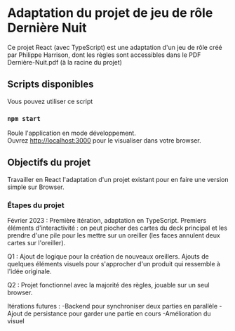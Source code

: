 # Adaptation du projet de jeu de rôle Dernière Nuit

Ce projet React (avec TypeScript) est une adaptation d'un jeu de rôle créé par Philippe Harrison, dont les règles sont accessibles dans le PDF Dernière-Nuit.pdf (à la racine du projet)

## Scripts disponibles

Vous pouvez utiliser ce script

### `npm start`

Roule l'application en mode développement.\
Ouvrez [http://localhost:3000](http://localhost:3000) pour le visualiser dans votre browser.

## Objectifs du projet

Travailler en React l'adaptation d'un projet existant pour en faire une version simple sur Browser.

### Étapes du projet

Février 2023 : Première itération, adaptation en TypeScript. Premiers éléments d'interactivité : on peut piocher des cartes du deck principal et les prendre d'une pile pour les mettre sur un oreiller (les faces annulent deux cartes sur l'oreiller).

Q1 : Ajout de logique pour la création de nouveaux oreillers. Ajouts de quelques éléments visuels pour s'approcher d'un produit qui ressemble à l'idée originale.

Q2 : Projet fonctionnel avec la majorité des règles, jouable sur un seul browser.

Itérations futures : 
-Backend pour synchroniser deux parties en parallèle
-Ajout de persistance pour garder une partie en cours
-Amélioration du visuel
